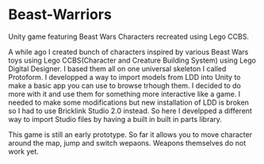 # Beast-Warriors
Unity game featuring Beast Wars Characters recreated using Lego CCBS.

A while ago I created bunch of characters inspired by various Beast Wars toys using Lego CCBS(Character and Creature Building System) using Lego Digital Designer. I based them all on one universal skeleton I called Protoform. I developped a way to import models from LDD into Unity to make a basic app you can use to browse trhough them. I decided to do more with it and use them for something more interactive like a game. I needed to make some modifications but new installation of LDD is broken so I had to use Bricklink Studio 2.0 instead. So here I develpped a different way to import Studio files by having a built in built in parts library.

This game is still an early prototype. So far it allows you to move character around the map, jump and switch wepaons. Weapons themselves do not work yet.
